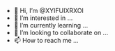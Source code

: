 - 👋 Hi, I’m @XYIFUIXRXOI
- 👀 I’m interested in ...
- 🌱 I’m currently learning ...
- 💞️ I’m looking to collaborate on ...
- 📫 How to reach me ...

<!---
XYIFUIXRXOI/XYIFUIXRXOI is a ✨ special ✨ repository because its `README.md` (this file) appears on your GitHub profile.
You can click the Preview link to take a look at your changes.
--->
